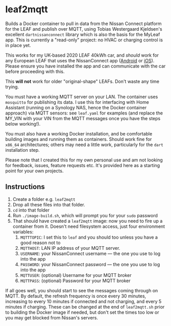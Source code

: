 # leaf2mqtt
Builds a Docker container to pull in data from the Nissan Connect platform for the LEAF and publish over MQTT, using Tobias Westergaard Kjeldsen's excellent `dartnissanconnect` library which is also the basis for the MyLeaf app. This is currently a "read-only" project: no HVAC or charging control is in place yet.

This works for my UK-based 2020 LEAF 40kWh car, and *should* work for any European LEAF that uses the NissanConnect app ([Android](https://play.google.com/store/apps/details?id=eu.nissan.nissanconnect.services&hl=en_GB&gl=US) or [iOS](https://apps.apple.com/gb/app/nissanconnect-services/id1451280347)). Please ensure you have installed the app and can communicate with the car before proceeding with this.

This **will not** work for older "original-shape" LEAFs. Don't waste any time trying.

You must have a working MQTT server on your LAN. The container uses `mosquitto` for publishing its data. I use this for interfacing with Home Assistant (running on a Synology NAS, hence the Docker container approach) via MQTT sensors: see `leaf.yaml` for examples (and replace the MY_VIN with your VIN from the MQTT messages once you have the steps below working!).

You must also have a working Docker installation, and be comfortable building images and running them as containers. Should work fine for `x86_64` architectures; others may need a little work, particularly for the `dart` installation step.

Please note that I created this for my own personal use and am not looking for feedback, issues, feature requests etc. It's provided here as a starting point for your own projects.

## Instructions

1. Create a folder e.g. `leaf2mqtt`
1. Drop all these files into that folder.
1. `cd` into that folder
1. Run `./image-build.sh`, which will prompt you for your `sudo` password
1. That should have created a `leaf2mqtt` image: now you need to fire up a container from it. Doesn't need filesystem access, just four environment variables:
    1. `MQTTTOPIC`: I set this to `leaf` and you should too unless you have a good reason not to
    1. `MQTTHOST`: LAN IP address of your MQTT server.
    1. `USERNAME`: your NissanConnect username — the one you use to log into the app
    1. `PASSWORD`: your NissanConnect password — the one you use to log into the app
    1. `MQTTUSER`: (optional) Username for your MQTT broker
    1. `MQTTPASS`: (optional) Password for your MQTT broker

If all goes well, you should start to see the messages coming through on MQTT. By default, the refresh frequency is once every 30 minutes, increasing to every 10 minutes if connected and not charging, and every 5 minutes if charging. These can be changed at the end of `leaf2mqtt.sh` prior to building the Docker image if needed, but don't set the times too low or you may get blocked from Nissan's servers.
